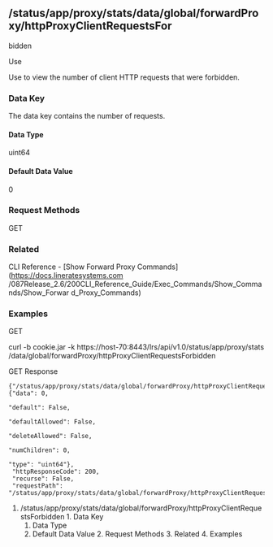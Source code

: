 ## /status/app/proxy/stats/data/global/forwardProxy/httpProxyClientRequestsFor
bidden

Use

Use to view the number of client HTTP requests that were forbidden.

### Data Key

The data key contains the number of requests.

#### Data Type

uint64

#### Default Data Value

0

### Request Methods

GET

### Related

CLI Reference - [Show Forward Proxy Commands](https://docs.lineratesystems.com
/087Release_2.6/200CLI_Reference_Guide/Exec_Commands/Show_Commands/Show_Forwar
d_Proxy_Commands)

### Examples

GET

curl -b cookie.jar -k https://host-70:8443/lrs/api/v1.0/status/app/proxy/stats
/data/global/forwardProxy/httpProxyClientRequestsForbidden

GET Response

    
    {"/status/app/proxy/stats/data/global/forwardProxy/httpProxyClientRequestsForbidden": {"data": 0,
                                                                                            "default": False,
                                                                                            "defaultAllowed": False,
                                                                                            "deleteAllowed": False,
                                                                                            "numChildren": 0,
                                                                                            "type": "uint64"},
     "httpResponseCode": 200,
     "recurse": False,
     "requestPath": "/status/app/proxy/stats/data/global/forwardProxy/httpProxyClientRequestsForbidden"}
    

  1. /status/app/proxy/stats/data/global/forwardProxy/httpProxyClientRequestsForbidden
    1. Data Key
      1. Data Type
      2. Default Data Value
    2. Request Methods
    3. Related
    4. Examples

